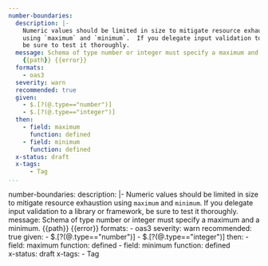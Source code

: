 ```yaml
---
number-boundaries:
  description: |-
    Numeric values should be limited in size to mitigate resource exhaustion
    using `maximum` and `minimum`.  If you delegate input validation to a library or framework,
    be sure to test it thoroughly.
  message: Schema of type number or integer must specify a maximum and a minimum.
    {{path}} {{error}}
  formats:
    - oas3
  severity: warn
  recommended: true
  given:
    - $.[?(@.type=="number")]
    - $.[?(@.type=="integer")]
  then:
    - field: maximum
      function: defined
    - field: minimum
      function: defined  
  x-status: draft
  x-tags:
      - Tag             
...
```

number-boundaries:
  description: |-
    Numeric values should be limited in size to mitigate resource exhaustion
    using `maximum` and `minimum`.  If you delegate input validation to a library or framework,
    be sure to test it thoroughly.
  message: Schema of type number or integer must specify a maximum and a minimum.
    {{path}} {{error}}
  formats:
    - oas3
  severity: warn
  recommended: true
  given:
    - $.[?(@.type=="number")]
    - $.[?(@.type=="integer")]
  then:
    - field: maximum
      function: defined
    - field: minimum
      function: defined  
  x-status: draft
  x-tags:
      - Tag         
